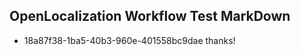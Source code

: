 ## OpenLocalization Workflow Test MarkDown
* 18a87f38-1ba5-40b3-960e-401558bc9dae thanks!

<!--HONumber=Aug16_HO5-->


